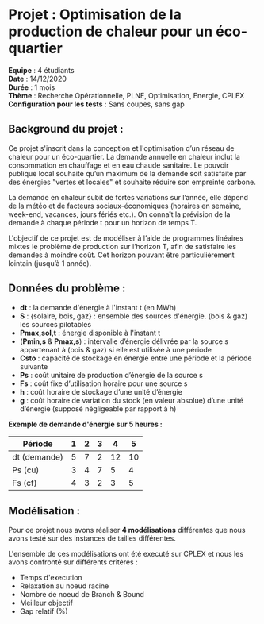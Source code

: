 # Projet : Optimisation de la production de chaleur pour un éco-quartier

**Equipe** : 4 étudiants  
**Date** : 14/12/2020  
**Durée** : 1 mois  
**Thème** : Recherche Opérationnelle, PLNE, Optimisation, Energie, CPLEX
**Configuration pour les tests** : Sans coupes, sans gap  

## Background du projet :

Ce projet s'inscrit dans la conception et l'optimisation d’un réseau de chaleur pour un éco-quartier. La demande annuelle en chaleur inclut la consommation en chauffage et en
eau chaude sanitaire. Le pouvoir publique local souhaite qu’un maximum de la demande soit satisfaite par des énergies "vertes et locales" et souhaite réduire son empreinte carbone.

La demande en chaleur subit de fortes variations sur l’année, elle dépend de la météo et de facteurs sociaux-économiques (horaires en semaine, week-end, vacances, jours fériés etc.). On connaît la prévision de la demande à chaque période t pour un horizon de temps T.

L'objectif de ce projet est de modéliser à l’aide de programmes linéaires mixtes le problème de production sur l’horizon T, afin de satisfaire les demandes à moindre coût. Cet horizon pouvant être particulièrement lointain (jusqu’à 1 année).

## Données du problème :

- **dt** : la demande d'énergie à l'instant t (en MWh)
- **S** : {solaire, bois, gaz} : ensemble des sources d'énergie. (bois & gaz) les sources pilotables
- **Pmax,sol,t** : énergie disponible à l'instant t
- (**Pmin,s** & **Pmax,s**) : intervalle d’énergie délivrée par la source s appartenant à (bois & gaz) si elle est utilisée à une période
- **Csto** : capacité de stockage en énergie entre une période et la période suivante
- **Ps** : coût unitaire de production d’énergie de la source s
- **Fs** : coût fixe d’utilisation horaire pour une source s
- **h** : coût horaire de stockage d’une unité d’énergie
- **g** : coût horaire de variation du stock (en valeur absolue) d’une unité d’énergie (supposé négligeable par rapport à h)

**Exemple de demande d'énergie sur 5 heures :**

| Période       |  1   |  2  |  3  |  4  |  5  |
| ------------- |------|-----|-----|-----|-----|
| dt (demande)  |  5   |  7  |  2  |  12 |  10 |
| Ps (cu)       |  3   |  4  |  7  |  5  |  4  |
| Fs (cf)       |  4   |  3  |  2  |  3  |  5  |


## Modélisation :

Pour ce projet nous avons réaliser **4 modélisations** différentes que nous avons testé sur des instances de tailles différentes.

L'ensemble de ces modélisations ont été executé sur CPLEX et nous les avons confronté sur différents critères :

- Temps d'execution
- Relaxation au noeud racine
- Nombre de noeud de Branch & Bound
- Meilleur objectif
- Gap relatif (%) 



